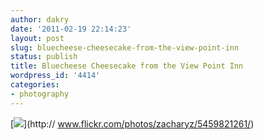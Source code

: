 ```yaml
---
author: dakry
date: '2011-02-19 22:14:23'
layout: post
slug: bluecheese-cheesecake-from-the-view-point-inn
status: publish
title: Bluecheese Cheesecake from the View Point Inn
wordpress_id: '4414'
categories:
- photography
---
```


[![](http://farm6.static.flickr.com/5095/5459821261_b6928c1aa3_z.jpg)](http://
www.flickr.com/photos/zacharyz/5459821261/)

